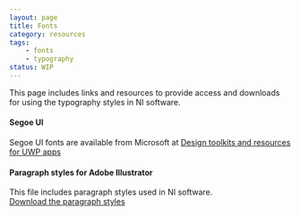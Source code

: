```yaml
---
layout: page
title: Fonts
category: resources
tags:
    - fonts
    - typography
status: WIP
---
```


This page includes links and resources to provide access and downloads for using the typography styles in NI software.
#### Segoe UI
Segoe UI fonts are available from Microsoft at [Design toolkits and resources for UWP apps](https://docs.microsoft.com/en-us/windows/uwp/design-downloads/index)

#### Paragraph styles for Adobe Illustrator
This file includes paragraph styles used in NI software.  
[Download the paragraph styles](../../ni-paragraph-styles.ai)


